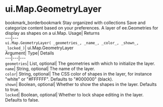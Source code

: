 
#  ui.Map.GeometryLayer 
bookmark_borderbookmark Stay organized with collections  Save and categorize content based on your preferences.
A layer of ee.Geometries for display as shapes on a ui.Map. 
Usage| Returns  
---|---  
`ui.Map.GeometryLayer( _geometries_, _name_, _color_, _shown_, _locked_)`| ui.Map.GeometryLayer  
Argument| Type| Details  
---|---|---  
`geometries`| List, optional| The geometries with which to initialize the layer.  
`name`| String, optional| The name of the layer.  
`color`| String, optional| The CSS color of shapes in the layer, for instance "white" or "#FFFFFF". Defaults to "#000000" (black).  
`shown`| Boolean, optional| Whether to show the shapes in the layer. Defaults to true.  
`locked`| Boolean, optional| Whether to lock shape editing in the layer. Defaults to false.  
